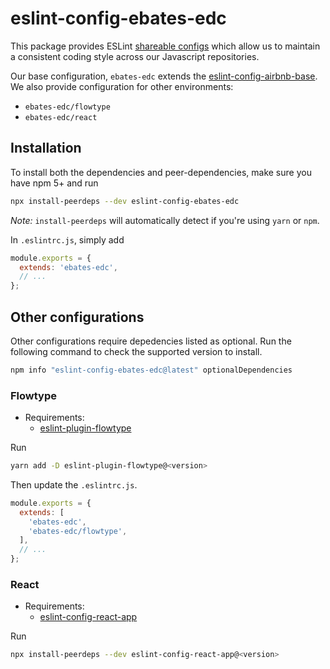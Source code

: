 # eslint-config-ebates-edc

This package provides ESLint [shareable configs](https://eslint.org/docs/developer-guide/shareable-configs) which allow us to
maintain a consistent coding style across our Javascript repositories.

Our base configuration, `ebates-edc` extends the [eslint-config-airbnb-base](https://github.com/airbnb/javascript/tree/master/packages/eslint-config-airbnb-base).
We also provide configuration for other environments:
- `ebates-edc/flowtype`
- `ebates-edc/react`

## Installation

To install both the dependencies and peer-dependencies, make sure you have npm 5+
and run

```bash
npx install-peerdeps --dev eslint-config-ebates-edc
```

*Note:* `install-peerdeps` will automatically detect if you're using `yarn` or `npm`.

In `.eslintrc.js`, simply add
```js
module.exports = {
  extends: 'ebates-edc',
  // ...
};
```

## Other configurations

Other configurations require depedencies listed as optional. Run the
following command to check the supported version to install.
```bash
npm info "eslint-config-ebates-edc@latest" optionalDependencies
```

### Flowtype

- Requirements:
    + [eslint-plugin-flowtype](https://github.com/gajus/eslint-plugin-flowtype)

Run
```bash
yarn add -D eslint-plugin-flowtype@<version>
```

Then update the `.eslintrc.js`.
```js
module.exports = {
  extends: [
    'ebates-edc',
    'ebates-edc/flowtype',
  ],
  // ...
};
```

### React

- Requirements:
    + [eslint-config-react-app](https://github.com/facebook/create-react-app/tree/next/packages/eslint-config-react-app)

Run
```bash
npx install-peerdeps --dev eslint-config-react-app@<version>
```
